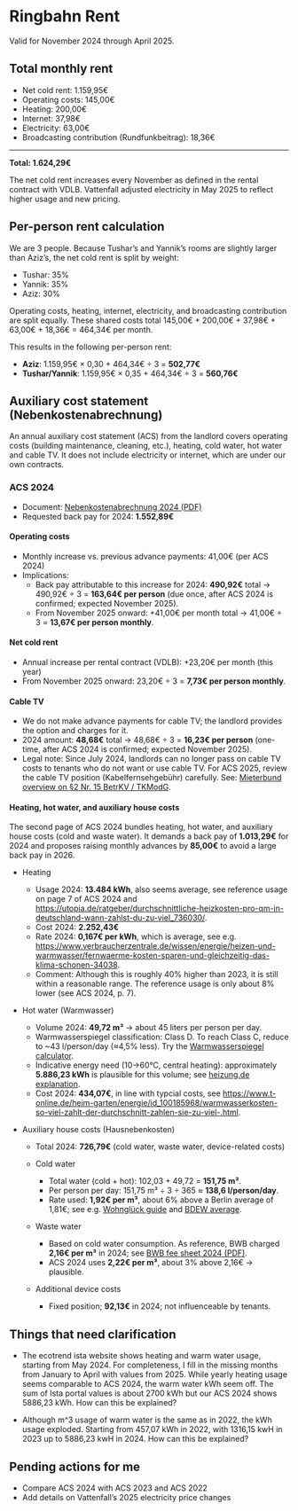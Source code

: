 # Ringbahn Rent

Valid for November 2024 through April 2025.

## Total monthly rent

- Net cold rent: 1.159,95€
- Operating costs: 145,00€
- Heating: 200,00€
- Internet: 37,98€
- Electricity: 63,00€
- Broadcasting contribution (Rundfunkbeitrag): 18,36€
------
**Total: 1.624,29€**

The net cold rent increases every November as defined in the rental contract with VDLB.
Vattenfall adjusted electricity in May 2025 to reflect higher usage and new pricing.

## Per-person rent calculation

We are 3 people. Because Tushar’s and Yannik’s rooms are slightly larger than Aziz’s, the net cold rent is split by weight:

- Tushar: 35%
- Yannik: 35%
- Aziz: 30%

Operating costs, heating, internet, electricity, and broadcasting contribution are split equally. These shared costs total 145,00€ + 200,00€ + 37,98€ + 63,00€ + 18,36€ = 464,34€ per month.

This results in the following per-person rent:

- **Aziz**: 1.159,95€ × 0,30 + 464,34€ ÷ 3 = **502,77€**
- **Tushar/Yannik**: 1.159,95€ × 0,35 + 464,34€ ÷ 3 = **560,76€**

## Auxiliary cost statement (Nebenkostenabrechnung)

An annual auxiliary cost statement (ACS) from the landlord covers operating costs (building maintenance, cleaning, etc.), heating, cold water, hot water and cable TV. It does not include electricity or internet, which are under our own contracts.

### ACS 2024

- Document: [Nebenkostenabrechnung 2024 (PDF)](/Nebenkostenabrechnung%202024.pdf)
- Requested back pay for 2024: **1.552,89€**

#### Operating costs

- Monthly increase vs. previous advance payments: 41,00€ (per ACS 2024)
- Implications:
  - Back pay attributable to this increase for 2024: **490,92€** total → 490,92€ ÷ 3 = **163,64€ per person** (due once, after ACS 2024 is confirmed; expected November 2025).
  - From November 2025 onward: +41,00€ per month total → 41,00€ ÷ 3 = **13,67€ per person monthly**.

#### Net cold rent

- Annual increase per rental contract (VDLB): +23,20€ per month (this year)
- From November 2025 onward: 23,20€ ÷ 3 = **7,73€ per person monthly**.

#### Cable TV

- We do not make advance payments for cable TV; the landlord provides the option and charges for it.
- 2024 amount: **48,68€** total → 48,68€ ÷ 3 = **16,23€ per person** (one-time, after ACS 2024 is confirmed; expected November 2025).
- Legal note: Since July 2024, landlords can no longer pass on cable TV costs to tenants who do not want or use cable TV. For ACS 2025, review the cable TV position (Kabelfernsehgebühr) carefully. See: [Mieterbund overview on §2 Nr. 15 BetrKV / TKModG](https://mieterbund.de/app/uploads/2025/02/6-Stefan-Bentrop-Die-Neuregelung-%C2%A7-2-Nr.-15-BetrKV-durch-das-TKModG.pdf).

#### Heating, hot water, and auxiliary house costs

The second page of ACS 2024 bundles heating, hot water, and auxiliary house costs (cold and waste water). It demands a back pay of **1.013,29€** for 2024 and proposes raising monthly advances by **85,00€** to avoid a large back pay in 2026.

- Heating
  - Usage 2024: **13.484 kWh**, also seems average, see reference usage on page 7 of ACS 2024 and https://utopia.de/ratgeber/durchschnittliche-heizkosten-pro-qm-in-deutschland-wann-zahlst-du-zu-viel_736030/.
  - Cost 2024: **2.252,43€**
  - Rate 2024: **0,167€ per kWh**, which is average, see e.g. https://www.verbraucherzentrale.de/wissen/energie/heizen-und-warmwasser/fernwaerme-kosten-sparen-und-gleichzeitig-das-klima-schonen-34038.
  - Comment: Although this is roughly 40% higher than 2023, it is still within a reasonable range. The reference usage is only about 8% lower (see ACS 2024, p. 7).

- Hot water (Warmwasser)
  - Volume 2024: **49,72 m³** → about 45 liters per person per day.
  - Warmwasserspiegel classification: Class D. To reach Class C, reduce to ~43 l/person/day (≈4,5% less). Try the [Warmwasserspiegel calculator](https://www.warmwasserspiegel.de/verbrauch-verstehen/).
  - Indicative energy need (10→60°C, central heating): approximately **5.886,23 kWh** is plausible for this volume; see [heizung.de explanation](https://www.heizung.de/ratgeber/diverses/berechnung-der-warmwasserkosten-so-geht-s.html).
  - Cost 2024: **434,07€**, in line with typcial costs, see https://www.t-online.de/heim-garten/energie/id_100185968/warmwasserkosten-so-viel-zahlt-der-durchschnitt-zahlen-sie-zu-viel-.html.

- Auxiliary house costs (Hausnebenkosten)
  - Total 2024: **726,79€** (cold water, waste water, device-related costs)

  - Cold water
    - Total water (cold + hot): 102,03 + 49,72 = **151,75 m³**.
    - Per person per day: 151,75 m³ ÷ 3 ÷ 365 ≈ **138,6 l/person/day**.
    - Rate used: **1,92€ per m³**, about 6% above a Berlin average of 1,81€; see e.g. [Wohnglück guide](https://wohnglueck.de/artikel/wasserkosten-berechnen-82183) and [BDEW average](https://www.bdew.de/presse/presseinformationen/zahl-der-woche-121-liter-leitungswasser/).

  - Waste water
    - Based on cold water consumption. As reference, BWB charged **2,16€ per m³** in 2024; see [BWB fee sheet 2024 (PDF)](https://www.bwb.de/de/assets/downloads/2024_gebuehrenblatt.pdf).
    - ACS 2024 uses **2,22€ per m³**, about 3% above 2,16€ → plausible.

  - Additional device costs
    - Fixed position; **92,13€** in 2024; not influenceable by tenants.

## Things that need clarification

- The ecotrend ista website shows heating and warm water usage, starting from May 2024. For completeness, I fill in the missing months from January to April with values from 2025. While yearly heating usage seems comparable to ACS 2024, the warm water kWh seem off. The sum of Ista portal values is about 2700 kWh but our ACS 2024 shows 5886,23 kWh. How can this be explained?

- Although m^3 usage of warm water is the same as in 2022, the kWh usage exploded. Starting from 457,07 kWh in 2022, with 1316,15 kwH in 2023 up to 5886,23 kwH in 2024. How can this be explained?

## Pending actions for me

- Compare ACS 2024 with ACS 2023 and ACS 2022
- Add details on Vattenfall’s 2025 electricity price changes
